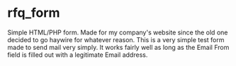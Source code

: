 # rfq_form
Simple HTML/PHP form. Made for my company's website since the old one decided to go haywire for whatever reason. This is a very simple test form made to send mail very simply. It works fairly well as long as the Email From field is filled out with a legitimate Email address.
